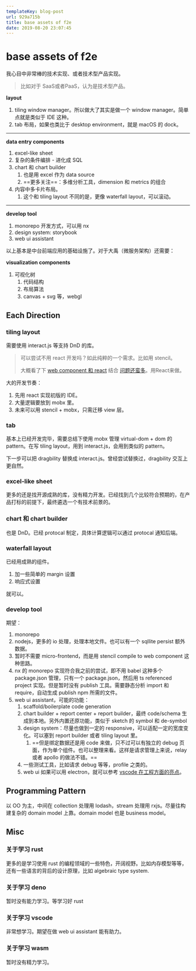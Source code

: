 ```yaml
---
templateKey: blog-post
url: 929a715b
title: base assets of f2e
date: 2019-08-20 23:07:45
---
```


# base assets of f2e

我心目中非常棒的技术实现、或者技术型产品实现。

> 比如对于 SaaS或者PaaS，认为是技术型产品。

**layout**

1. tiling window manager。所以做大了其实是做一个 window manager。简单点就是类似于 IDE 这种。
2. tab 布局，如果也类比于 desktop environment，就是 macOS 的 dock。

---

**data entry components**

1. excel-like sheet
2. 复杂的条件编排 - 进化成 SQL
3. chart 和 chart builder
   1. 也是用 excel 作为 data source
   2. ==更多关注==：多维分析工具，dimension 和 metrics 的组合
4. 内容中多卡片布局。
   1. 这个和 tiling layout 不同的是，更像 waterfall layout，可以滚动。

---

**develop tool**

1. monorepo 开发方式，可以用 nx
2. design system: storybook
3. web ui assistant

以上基本是中台前端应用的基础设施了。对于大禹（微服务架构）还需要：

**visualization components**

1. 可视化树
   1. 代码结构
   2. 布局算法
   3. canvas + svg 等，webgl



## Each Direction

### tiling layout

需要使用 interact.js 等支持 DnD 的库。

> 可以尝试不用 react 开发吗？如此纯粹的一个需求。比如用 stencil。
>
> 大概看了下 [web component 和 react](https://stenciljs.com/docs/react) 结合 [问题还蛮多](https://custom-elements-everywhere.com/ )。用React来做。

大的开发节奏：

1. 先用 react 实现初版的 IDE。
2. 大量逻辑要放到 mobx 里。
3. 未来可以用 stencil + mobx，只需迁移 view 层。

### tab

基本上已经开发完毕，需要总结下使用 mobx 管理 virtual-dom + dom 的 pattern。在写 tiling layout，用到 interact.js，会用到类似的 pattern。

下一步可以把 dragbility 替换成 interact.js。曾经尝试替换过，dragbility 交互上更自然。

### excel-like sheet

更多的还是找开源成熟的库，没有精力开发。已经找到几个比较符合预期的，在产品打标的前提下，最终遴选一个有技术前景的。

### chart 和 chart builder

也是 DnD。已经 protocal 制定，具体计算逻辑可以通过 protocal 通知后端。

### waterfall layout

已经用成熟的组件。

1. 加一些简单的 margin 设置
2. 响应式设置

就可以。

### develop tool

期望：

1. monorepo
2. nodejs，更多的 io 处理，处理本地文件。也可以有一个 sqllite persist 额外数据。
3. 暂时不需要 micro-frontend，而是用 stencil compile to web component 这种思路。
4. nx 的 monorepo 实现符合我之前的尝试，即不用 babel 这种多个 package.json 管理，只有一个 package.json，然后用 ts referenced project 实现。但是暂时没有 publish 工具。需要静态分析 import 和 require，自动生成 publish npm 所需的文件。
5. web ui assistant，可能的功能：
   1. scaffold/boilerplate code generation
   2. chart builder + report center + report builder，最终 code/schema 生成到本地。另外内置还原功能，类似于 sketch 的 symbol 和 de-symbol
   3. design system：尽量也做到一定的 responsive，可以适配一定的宽度变化。可以塞到 report builder 或者 tiling layout 里。
      1. ==但是绑定数据还是用 code 来做，只不过可以有独立的 debug 页面，作为单个组件。也可以整理来看。这样是请求管理上来说，relay 或者 apollo 的做法不错。==
   4. 一些测试工具，比如请求 debug 等等，profile 之类的。
   5. web ui 如果可以用 electron，就可以参考 [vscode 在工程方面的亮点](https://mp.weixin.qq.com/s/oBcNmdvzcM6m6FOym7t4CQ)。

## Programming Pattern

以 OO 为主，中间在 collection 处理用 lodash，stream 处理用 rxjs。尽量往构建复杂的 domain model 上靠。domain model 也是 business model。

## Misc

### 关于学习 rust

更多的是学习使用 rust 的编程领域的一些特色，开阔视野。比如内存模型等等，还有一些语言的背后的设计原理，比如 algebraic type system.

### 关于学习 deno

暂时没有能力学习。等学习好 rust

### 关于学习 vscode

非常想学习。期望在做 web ui assistant 能有助力。

### 关于学习 wasm

暂时没有精力学习。





